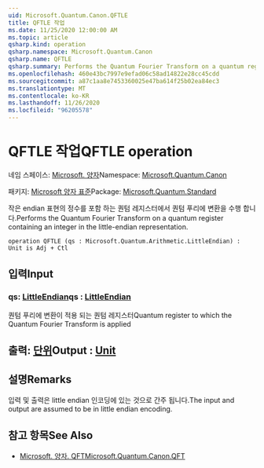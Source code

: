 ```yaml
---
uid: Microsoft.Quantum.Canon.QFTLE
title: QFTLE 작업
ms.date: 11/25/2020 12:00:00 AM
ms.topic: article
qsharp.kind: operation
qsharp.namespace: Microsoft.Quantum.Canon
qsharp.name: QFTLE
qsharp.summary: Performs the Quantum Fourier Transform on a quantum register containing an integer in the little-endian representation.
ms.openlocfilehash: 460e43bc7997e9efad06c58ad14822e28cc45cdd
ms.sourcegitcommit: a87c1aa8e7453360025e47ba614f25b02ea84ec3
ms.translationtype: MT
ms.contentlocale: ko-KR
ms.lasthandoff: 11/26/2020
ms.locfileid: "96205578"
---
```

# <a name="qftle-operation"></a><span data-ttu-id="b10be-102">QFTLE 작업</span><span class="sxs-lookup"><span data-stu-id="b10be-102">QFTLE operation</span></span>

<span data-ttu-id="b10be-103">네임 스페이스: [Microsoft. 양자](xref:Microsoft.Quantum.Canon)</span><span class="sxs-lookup"><span data-stu-id="b10be-103">Namespace: [Microsoft.Quantum.Canon](xref:Microsoft.Quantum.Canon)</span></span>

<span data-ttu-id="b10be-104">패키지: [Microsoft 양자 표준](https://nuget.org/packages/Microsoft.Quantum.Standard)</span><span class="sxs-lookup"><span data-stu-id="b10be-104">Package: [Microsoft.Quantum.Standard](https://nuget.org/packages/Microsoft.Quantum.Standard)</span></span>


<span data-ttu-id="b10be-105">작은 endian 표현의 정수를 포함 하는 퀀텀 레지스터에서 퀀텀 푸리에 변환을 수행 합니다.</span><span class="sxs-lookup"><span data-stu-id="b10be-105">Performs the Quantum Fourier Transform on a quantum register containing an integer in the little-endian representation.</span></span>

```qsharp
operation QFTLE (qs : Microsoft.Quantum.Arithmetic.LittleEndian) : Unit is Adj + Ctl
```


## <a name="input"></a><span data-ttu-id="b10be-106">입력</span><span class="sxs-lookup"><span data-stu-id="b10be-106">Input</span></span>

### <a name="qs--littleendian"></a><span data-ttu-id="b10be-107">qs: [LittleEndian](xref:Microsoft.Quantum.Arithmetic.LittleEndian)</span><span class="sxs-lookup"><span data-stu-id="b10be-107">qs : [LittleEndian](xref:Microsoft.Quantum.Arithmetic.LittleEndian)</span></span>

<span data-ttu-id="b10be-108">퀀텀 푸리에 변환이 적용 되는 퀀텀 레지스터</span><span class="sxs-lookup"><span data-stu-id="b10be-108">Quantum register to which the Quantum Fourier Transform is applied</span></span>



## <a name="output--unit"></a><span data-ttu-id="b10be-109">출력: [단위](xref:microsoft.quantum.lang-ref.unit)</span><span class="sxs-lookup"><span data-stu-id="b10be-109">Output : [Unit](xref:microsoft.quantum.lang-ref.unit)</span></span>



## <a name="remarks"></a><span data-ttu-id="b10be-110">설명</span><span class="sxs-lookup"><span data-stu-id="b10be-110">Remarks</span></span>

<span data-ttu-id="b10be-111">입력 및 출력은 little endian 인코딩에 있는 것으로 간주 됩니다.</span><span class="sxs-lookup"><span data-stu-id="b10be-111">The input and output are assumed to be in little endian encoding.</span></span>

## <a name="see-also"></a><span data-ttu-id="b10be-112">참고 항목</span><span class="sxs-lookup"><span data-stu-id="b10be-112">See Also</span></span>

- [<span data-ttu-id="b10be-113">Microsoft. 양자. QFT</span><span class="sxs-lookup"><span data-stu-id="b10be-113">Microsoft.Quantum.Canon.QFT</span></span>](xref:Microsoft.Quantum.Canon.QFT)